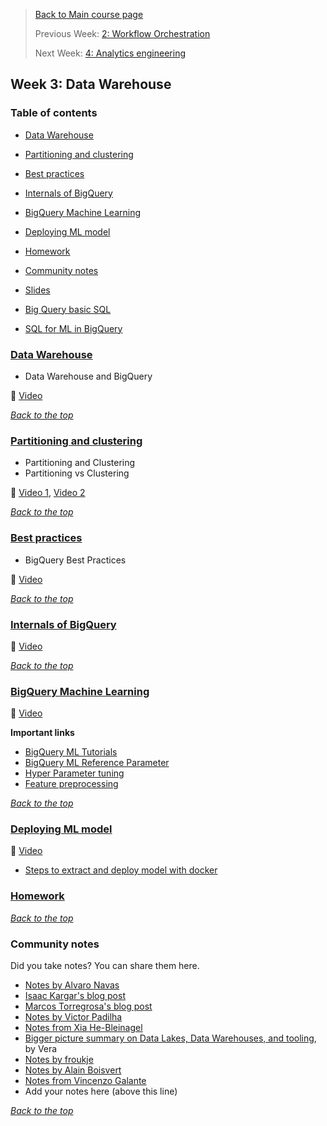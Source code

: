 >[Back to Main course page](../README.md)
>
>Previous Week: [2: Workflow Orchestration](../week_2_workflow_orchestration/README.md)
>
>Next Week: [4: Analytics engineering](../week_4_analytics_engineering/README.md)

## Week 3: Data Warehouse

### Table of contents

- [Data Warehouse](#data-warehouse)
- [Partitioning and clustering](#partitioning-and-clustering)
- [Best practices](#best-practices)
- [Internals of BigQuery](#internals-of-bigquery)
- [BigQuery Machine Learning](#bigquery-machine-learning)  
- [Deploying ML model](#deploying-ml-model)
- [Homework](#homework)
- [Community notes](#community-notes)


- [Slides](https://docs.google.com/presentation/d/1a3ZoBAXFk8-EhUsd7rAZd-5p_HpltkzSeujjRGB2TAI/edit?usp=sharing)  
- [Big Query basic SQL](big_query.sql)
- [SQL for ML in BigQuery](big_query_ml.sql)


### [Data Warehouse](dw_bigquery.md)

- Data Warehouse and BigQuery

:movie_camera: [Video](https://youtu.be/jrHljAoD6nM)

_[Back to the top](#table-of-contents)_

### [Partitioning and clustering](partitioning_clustering.md)

- Partitioning and Clustering
- Partitioning vs Clustering  

:movie_camera: [Video 1](https://youtu.be/jrHljAoD6nM?t=726), [Video 2](https://youtu.be/-CqXf7vhhDs)

_[Back to the top](#table-of-contents)_

### [Best practices](bigquery_best_practices.md)

- BigQuery Best Practices

:movie_camera: [Video](https://youtu.be/k81mLJVX08w)

_[Back to the top](#table-of-contents)_

### [Internals of BigQuery](internals_bigquery.md)

:movie_camera: [Video](https://youtu.be/eduHi1inM4s)

_[Back to the top](#table-of-contents)_

### [BigQuery Machine Learning](bigquery_ml.md)  

:movie_camera: [Video](https://youtu.be/B-WtpB0PuG4)

**Important links**
- [BigQuery ML Tutorials](https://cloud.google.com/bigquery-ml/docs/tutorials)
- [BigQuery ML Reference Parameter](https://cloud.google.com/bigquery-ml/docs/analytics-reference-patterns)
- [Hyper Parameter tuning](https://cloud.google.com/bigquery-ml/docs/reference/standard-sql/bigqueryml-syntax-create-glm)
- [Feature preprocessing](https://cloud.google.com/bigquery-ml/docs/reference/standard-sql/bigqueryml-syntax-preprocess-overview)

_[Back to the top](#table-of-contents)_

### [Deploying ML model](bigquery_ml_deploy.md)

:movie_camera: [Video](https://youtu.be/BjARzEWaznU)

- [Steps to extract and deploy model with docker](extract_model.md)  

### [Homework](../cohorts/2023/week_3_data_warehouse/homework.md)

_[Back to the top](#table-of-contents)_

### Community notes

Did you take notes? You can share them here.

* [Notes by Alvaro Navas](https://github.com/ziritrion/dataeng-zoomcamp/blob/main/notes/3_data_warehouse.md)
* [Isaac Kargar's blog post](https://kargarisaac.github.io/blog/data%20engineering/jupyter/2022/01/30/data-engineering-w3.html)
* [Marcos Torregrosa's blog post](https://www.n4gash.com/2023/data-engineering-zoomcamp-semana-3/) 
* [Notes by Victor Padilha](https://github.com/padilha/de-zoomcamp/tree/master/week3)
* [Notes from Xia He-Bleinagel](https://xiahe-bleinagel.com/2023/02/week-3-data-engineering-zoomcamp-notes-data-warehouse-and-bigquery/)
* [Bigger picture summary on Data Lakes, Data Warehouses, and tooling](https://medium.com/@verazabeida/zoomcamp-week-4-b8bde661bf98), by Vera
* [Notes by froukje](https://github.com/froukje/de-zoomcamp/blob/main/week_3_data_warehouse/notes/notes_week_03.md)
* [Notes by Alain Boisvert](https://github.com/boisalai/de-zoomcamp-2023/blob/main/week3.md)
* [Notes from Vincenzo Galante](https://binchentso.notion.site/Data-Talks-Club-Data-Engineering-Zoomcamp-8699af8e7ff94ec49e6f9bdec8eb69fd)
* Add your notes here (above this line)


_[Back to the top](#table-of-contents)_